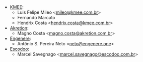 - [KMEE](https://www.kmee.com.br):
  - Luis Felipe Mileo \<<mileo@kmee.com.br>\>
  - Fernando Marcato
  - Hendrix Costa \<<hendrix.costa@kmee.com.br>\>
- [Akretion](https://www.akretion.com/pt-BR):
  - Magno Costa \<<magno.costa@akretion.com.br>\>
- [Engenere](https://engenere.one):
  - Antônio S. Pereira Neto \<<neto@engenere.one>\>
- [Escodoo](https://www.escodoo.com.br):
  - Marcel Savegnago \<<marcel.savegnago@escodoo.com.br>\>
